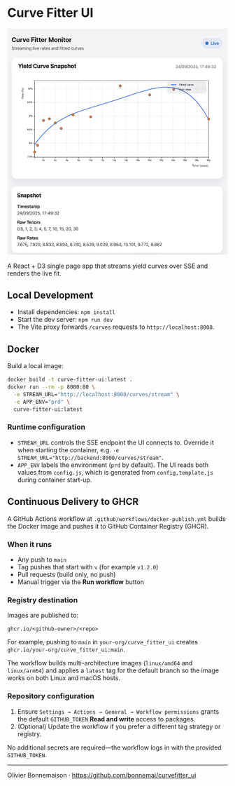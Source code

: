 # Curve Fitter UI

![Curve preview](image.png)

A React + D3 single page app that streams yield curves over SSE and renders the live fit.

## Local Development

- Install dependencies: `npm install`
- Start the dev server: `npm run dev`
- The Vite proxy forwards `/curves` requests to `http://localhost:8000`.

## Docker

Build a local image:

```bash
docker build -t curve-fitter-ui:latest .
docker run --rm -p 8080:80 \
  -e STREAM_URL="http://localhost:8000/curves/stream" \
  -e APP_ENV="prd" \
  curve-fitter-ui:latest
```

### Runtime configuration

- `STREAM_URL` controls the SSE endpoint the UI connects to. Override it when starting the container, e.g. `-e STREAM_URL="http://backend:8000/curves/stream"`.
- `APP_ENV` labels the environment (`prd` by default). The UI reads both values from `config.js`, which is generated from `config.template.js` during container start-up.

## Continuous Delivery to GHCR

A GitHub Actions workflow at `.github/workflows/docker-publish.yml` builds the Docker image and pushes it to GitHub Container Registry (GHCR).

### When it runs
- Any push to `main`
- Tag pushes that start with `v` (for example `v1.2.0`)
- Pull requests (build only, no push)
- Manual trigger via the **Run workflow** button

### Registry destination
Images are published to:

```
ghcr.io/<github-owner>/<repo>
```

For example, pushing to `main` in `your-org/curve_fitter_ui` creates `ghcr.io/your-org/curve_fitter_ui:main`.

The workflow builds multi-architecture images (`linux/amd64` and `linux/arm64`) and applies a `latest` tag for the default branch so the image works on both Linux and macOS hosts.

### Repository configuration
1. Ensure `Settings → Actions → General → Workflow permissions` grants the default `GITHUB_TOKEN` **Read and write** access to packages.
2. (Optional) Update the workflow if you prefer a different tag strategy or registry.

No additional secrets are required—the workflow logs in with the provided `GITHUB_TOKEN`.

---

Olivier Bonnemaison · https://github.com/bonnemai/curvefitter_ui
